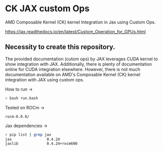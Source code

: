 # CK JAX custom Ops
AMD Composable Kernel (CK) kernel Integration in Jax using Custom Ops.

https://jax.readthedocs.io/en/latest/Custom_Operation_for_GPUs.html

## Necessity to create this repository.
The provided documentation (cutom ops) by JAX leverages CUDA kernel to show integration with JAX. Additionally, there is plenty of documentation online for CUDA integration elsewhere. However, there is not much documentation available on AMD's Composable Kernel (CK) kernel integration with JAX using custom ops.

How to run ->

```sh
> bash run.bash
```

Tested on ROCm ->
```
rocm-6.0.0/
```

Jax dependencies ->
```sh
> pip list | grep jax
jax                0.4.24
jaxlib             0.4.24+rocm600
```
